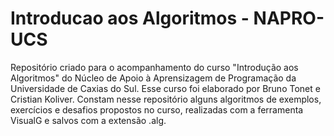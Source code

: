 # Introducao aos Algoritmos - NAPRO-UCS
Repositório criado para o acompanhamento do curso "Introdução aos Algoritmos" do Núcleo de Apoio à Aprensizagem de Programação da Universidade de Caxias do Sul.
Esse curso foi elaborado por Bruno Tonet e Cristian Koliver.
Constam nesse repositório alguns algoritmos de exemplos, exercícios e desafios propostos no curso, realizadas com a ferramenta VisualG e salvos com a extensão .alg.
